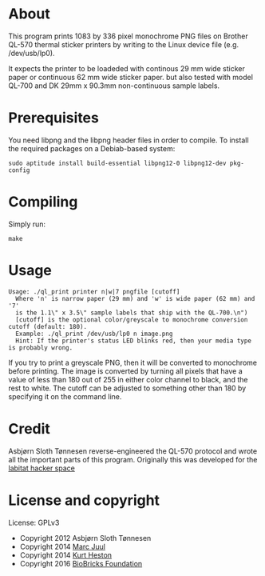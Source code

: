 # About

This program prints 1083 by 336 pixel monochrome PNG files on Brother QL-570 thermal sticker printers by writing to the Linux device file (e.g. /dev/usb/lp0).

It expects the printer to be loadeded with continous 29 mm wide sticker paper or continuous 62 mm wide sticker paper. but also tested with model QL-700 and DK 29mm x 90.3mm non-continuous sample labels.

# Prerequisites

You need libpng and the libpng header files in order to compile. To install the required packages on a Debiab-based system:

```
sudo aptitude install build-essential libpng12-0 libpng12-dev pkg-config
```

# Compiling

Simply run:

```
make
```

# Usage 

```
Usage: ./ql_print printer n|w|7 pngfile [cutoff]
  Where 'n' is narrow paper (29 mm) and 'w' is wide paper (62 mm) and '7'
  is the 1.1\" x 3.5\" sample labels that ship with the QL-700.\n")
  [cutoff] is the optional color/greyscale to monochrome conversion cutoff (default: 180).
  Example: ./ql_print /dev/usb/lp0 n image.png
  Hint: If the printer's status LED blinks red, then your media type is probably wrong.
```

If you try to print a greyscale PNG, then it will be converted to monochrome before printing. The image is converted by turning all pixels that have a value of less than 180 out of 255 in either color channel to black, and the rest to white. The cutoff can be adjusted to something other than 180 by specifying it on the command line.

# Credit

Asbjørn Sloth Tønnesen reverse-engineered the QL-570 protocol and wrote all the important parts of this program. Originally this was developed for the [labitat hacker space](https://labitat.dk/)


# License and copyright

License: GPLv3

* Copyright 2012 Asbjørn Sloth Tønnesen
* Copyright 2014 [Marc Juul](https://github.com/juul)
* Copyright 2014 [Kurt Heston](https://github.com/kheston)
* Copyright 2016 [BioBricks Foundation](https://biobricks.org)
